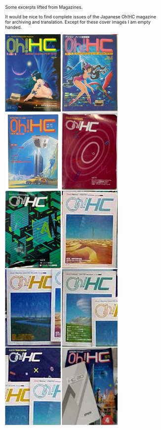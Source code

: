 Some excerpts lifted from Magazines.


It would be nice to find complete issues of the Japanese Oh!HC magazine for archiving and translation.
Except for these cover images I am empty handed.

<img src="Oh%21HC-N01-1982.jpg" width=180 height=250/> <img src="Oh%21HC-N02-1983.jpg" width=180 height=250/> <img src="Oh%21HC-N05-1984.jpg" width=180 height=250/> <img src="Oh%21HC-N13-1985.jpg" width=180 height=250/> <img src="Oh%21HC-N14-1986.jpg" width=180 height=250/>
<img src="Oh%21HC-unknown-1.jpg" width=180 height=250/> <img src="Oh%21HC-unknown-2.jpg" width=180 height=250/> <img src="Oh%21HC-unknown-3.jpg" width=180 height=250/> <img src="Oh%21HC-unknown-4.jpg" width=180 height=250/> <img src="Oh%21HC-unknown-5.jpg" width=180 height=250/>


